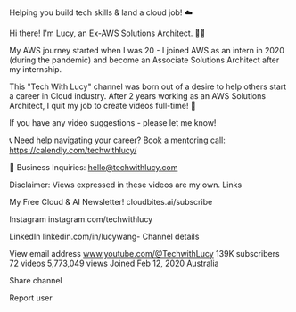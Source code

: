 

Helping you build tech skills & land a cloud job! ☁️

Hi there! I'm Lucy, an Ex-AWS Solutions Architect. 👩‍💻

My AWS journey started when I was 20 - I joined AWS as an intern in 2020 (during the pandemic) and become an Associate Solutions Architect after my internship.

This "Tech With Lucy" channel was born out of a desire to help others start a career in Cloud industry. After 2 years working as an AWS Solutions Architect, I quit my job to create videos full-time! 📸

If you have any video suggestions - please let me know!

📞 Need help navigating your career? Book a mentoring call: https://calendly.com/techwithlucy/

📩 Business Inquiries: hello@techwithlucy.com

Disclaimer: Views expressed in these videos are my own.
Links

My Free Cloud & AI Newsletter!
cloudbites.ai/subscribe

Instagram
instagram.com/techwithlucy

LinkedIn
linkedin.com/in/lucywang-
Channel details

View email address
www.youtube.com/@TechwithLucy
139K subscribers
72 videos
5,773,049 views
Joined Feb 12, 2020
Australia

Share channel
 

Report user

